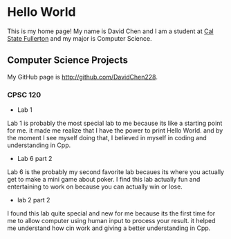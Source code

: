 # Hello World


This is my home page! My name is David Chen and I am a student at [Cal State Fullerton](http://www.fullerton.edu/) and my major is Computer Science.


## Computer Science Projects


My GitHub page is http://github.com/DavidChen228.


### CPSC 120


* Lab 1


Lab 1 is probably the most special lab to me because its like a starting point for me.
it made me realize that I have the power to print Hello World. and by the moment I see myself doing that, I believed in myself in coding and understanding in Cpp.


* Lab 6 part 2


Lab 6 is the probably my second favorite lab becaues its where you actually get to make a mini game about poker. I find this lab actually fun and entertaining to work on because you can actually win or lose.


* lab 2 part 2


I found this lab quite special and new for me because its the first time for me to allow computer using human input to process your result. it helped me understand how cin work and giving a better understanding in Cpp.

